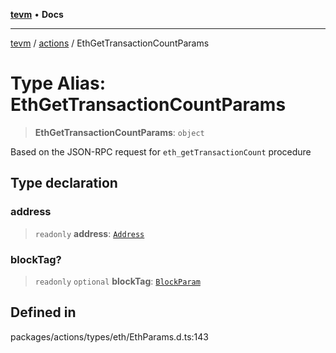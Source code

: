 [**tevm**](../../README.md) • **Docs**

***

[tevm](../../modules.md) / [actions](../README.md) / EthGetTransactionCountParams

# Type Alias: EthGetTransactionCountParams

> **EthGetTransactionCountParams**: `object`

Based on the JSON-RPC request for `eth_getTransactionCount` procedure

## Type declaration

### address

> `readonly` **address**: [`Address`](Address.md)

### blockTag?

> `readonly` `optional` **blockTag**: [`BlockParam`](../../index/type-aliases/BlockParam.md)

## Defined in

packages/actions/types/eth/EthParams.d.ts:143

